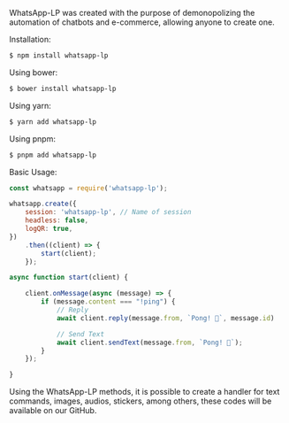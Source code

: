 WhatsApp-LP was created with the purpose of demonopolizing the automation of chatbots and e-commerce, allowing anyone to create one.

Installation:

```bash
$ npm install whatsapp-lp
```

Using bower:

```bash
$ bower install whatsapp-lp
```

Using yarn:

```bash
$ yarn add whatsapp-lp
```

Using pnpm:

```bash
$ pnpm add whatsapp-lp
```

Basic Usage:

```js
const whatsapp = require('whatsapp-lp');

whatsapp.create({
    session: 'whatsapp-lp', // Name of session
    headless: false,
    logQR: true,
})
    .then((client) => {
        start(client);
    });

async function start(client) {

    client.onMessage(async (message) => {
        if (message.content === "!ping") {
            // Reply
            await client.reply(message.from, `Pong! 🏓`, message.id)

            // Send Text
            await client.sendText(message.from, `Pong! 🏓`);
        }
    });

}
```

Using the WhatsApp-LP methods, it is possible to create a handler for text commands, images, audios, stickers, among others, these codes will be available on our GitHub.